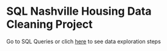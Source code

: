 # SQL Nashville Housing Data Cleaning Project

Go to SQL Queries or clich [here](https://github.com/shajan99/Nashville-Housing-SQL-Data-Cleaning-Project/blob/main/SQL%20Queries) to see data exploration steps

